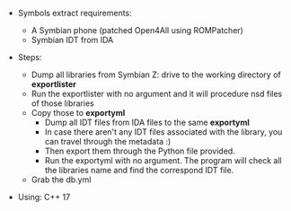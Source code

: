 - Symbols extract requirements:
	* A Symbian phone (patched Open4All using ROMPatcher)
	* Symbian IDT from IDA

- Steps:
	* Dump all libraries from Symbian Z: drive to the working directory of **exportlister**
	* Run the exportlister with no argument and it will procedure nsd files of those libraries
	* Copy those to **exportyml**
        * Dump all IDT files from IDA files to the same **exportyml**
		+ In case there aren't any IDT files associated with the library, you can travel through the metadata :)
		+ Then export them through the Python file provided.
        * Run the exportyml with no argument. The program will check all the libraries name and find the correspond IDT file.
	* Grab the db.yml

- Using: C++ 17
